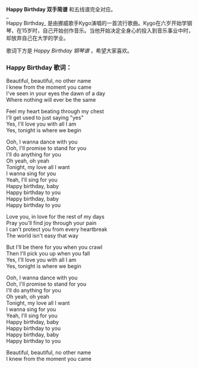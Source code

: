 

**Happy Birthday 双手简谱** 和五线谱完全对应。  
_  
Happy Birthday_
是由挪威歌手Kygo演唱的一首流行歌曲。Kygo在六岁开始学钢琴，在15岁时，自己开始创作音乐。当他开始决定全身心的投入到音乐事业中时，却放弃自己在大学的学业。  
  
歌词下方是 _Happy Birthday 钢琴谱_ ，希望大家喜欢。

### Happy Birthday 歌词：

Beautiful, beautiful, no other name  
I knew from the moment you came  
I've seen in your eyes the dawn of a day  
Where nothing will ever be the same

Feel my heart beating through my chest  
I'll get used to just saying "yes"  
Yes, I'll love you with all I am  
Yes, tonight is where we begin

Ooh, I wanna dance with you  
Ooh, I'll promise to stand for you  
I'll do anything for you  
Oh yeah, oh yeah  
Tonight, my love all I want  
I wanna sing for you  
Yeah, I'll sing for you  
Happy birthday, baby  
Happy birthday to you  
Happy birthday, baby  
Happy birthday to you

Love you, in love for the rest of my days  
Pray you'll find joy through your pain  
I can't protect you from every heartbreak  
The world isn't easy that way

But I'll be there for you when you crawl  
Then I'll pick you up when you fall  
Yes, I'll love you with all I am  
Yes, tonight is where we begin

Ooh, I wanna dance with you  
Ooh, I'll promise to stand for you  
I'll do anything for you  
Oh yeah, oh yeah  
Tonight, my love all I want  
I wanna sing for you  
Yeah, I'll sing for you  
Happy birthday, baby  
Happy birthday to you  
Happy birthday, baby  
Happy birthday to you

Beautiful, beautiful, no other name  
I knew from the moment you came

